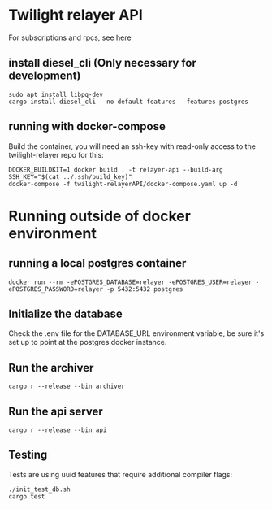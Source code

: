 # Twilight relayer API

For subscriptions and rpcs, see [here](./docs/API.md)

## install diesel_cli (Only necessary for development)
```command
sudo apt install libpq-dev
cargo install diesel_cli --no-default-features --features postgres
```

## running with docker-compose
Build the container, you will need an ssh-key with read-only access to the twilight-relayer repo for this:

```console
DOCKER_BUILDKIT=1 docker build . -t relayer-api --build-arg SSH_KEY="$(cat ../.ssh/build_key)"
docker-compose -f twilight-relayerAPI/docker-compose.yaml up -d
```

# Running outside of docker environment

## running a local postgres container

`docker run --rm -ePOSTGRES_DATABASE=relayer -ePOSTGRES_USER=relayer -ePOSTGRES_PASSWORD=relayer -p 5432:5432 postgres`

## Initialize the database

Check the .env file for the DATABASE_URL environment variable, be sure it's set up to point at the postgres docker instance.

## Run the archiver

`cargo r --release --bin archiver`

## Run the api server

`cargo r --release --bin api`

## Testing
Tests are using uuid features that require additional compiler flags:

```command
./init_test_db.sh
cargo test
```
